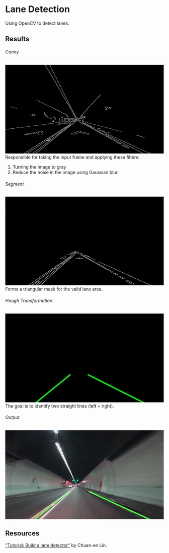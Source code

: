 # Lane Detection

Using OpenCV to detect lanes.

## Results

###### Canny

![Canny](./img/canny.jpg)
Responsible for taking the input frame and applying these filters:

1. Turning the image to gray
2. Reduce the noise in the image using Gaussian blur

###### Segment

![Segment](./img/segment.jpg)
Forms a triangular mask for the valid lane area.

###### Hough Transformation

![Hough](./img/hough.jpg)
The goal is to identify two straight lines (left + right).

###### Output

![Result](./img/result.jpg)

## Resources

["Tutorial: Build a lane detector"](https://towardsdatascience.com/tutorial-build-a-lane-detector-679fd8953132) by Chuan-en Lin.
